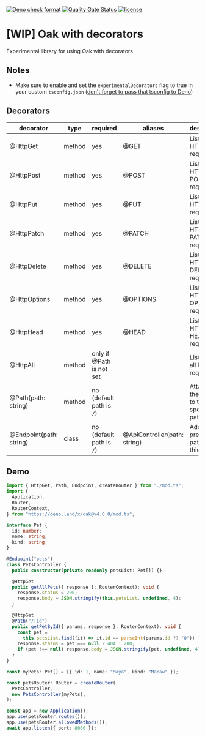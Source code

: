 [![Deno check format](https://github.com/Marc-JB/OakWithDecorators/workflows/Deno%20check%20format/badge.svg)](https://github.com/Marc-JB/OakWithDecorators/actions)
[![Quality Gate Status](https://sonarcloud.io/api/project_badges/measure?project=Marc-JB_OakWithDecorators&metric=alert_status)](https://sonarcloud.io/dashboard?id=Marc-JB_OakWithDecorators)
[![license](https://badgen.net/github/license/Marc-JB/OakWithDecorators?color=cyan)](https://github.com/Marc-JB/OakWithDecorators/blob/main/LICENSE)
# [WIP] Oak with decorators
Experimental library for using Oak with decorators

## Notes
* Make sure to enable and set the `experimentalDecorators` flag to true in your custom `tsconfig.json` ([don't forget to pass that tsconfig to Deno](https://deno.land/manual/getting_started/typescript#custom-typescript-compiler-options))

## Decorators
decorator | type | required | aliases | description
--- | --- | --- | --- | ---
@HttpGet | method | yes | @GET | Listen for HTTP GET requests
@HttpPost | method | yes | @POST | Listen for HTTP POST requests
@HttpPut | method | yes | @PUT | Listen for HTTP PUT requests
@HttpPatch | method | yes | @PATCH | Listen for HTTP PATCH requests
@HttpDelete | method | yes | @DELETE | Listen for HTTP DELETE requests
@HttpOptions | method | yes | @OPTIONS | Listen for HTTP OPTIONS requests
@HttpHead | method | yes | @HEAD | Listen for HTTP HEAD requests
@HttpAll | method | only if @Path is not set |  | Listen for all HTTP requests
@Path(path: string) | method | no (default path is `/`) |  | Attaches the method to the specified path
@Endpoint(path: string) | class | no (default path is `/`) | @ApiController(path: string) | Adds a prefix to all paths in this method

## Demo
```TypeScript
import { HttpGet, Path, Endpoint, createRouter } from "./mod.ts";
import {
  Application,
  Router,
  RouterContext,
} from "https://deno.land/x/oak@v4.0.0/mod.ts";

interface Pet {
  id: number;
  name: string;
  kind: string;
}

@Endpoint("pets")
class PetsController {
  public constructor(private readonly petsList: Pet[]) {}

  @HttpGet
  public getAllPets({ response }: RouterContext): void {
    response.status = 200;
    response.body = JSON.stringify(this.petsList, undefined, 4);
  }

  @HttpGet
  @Path("/:id")
  public getPetById({ params, response }: RouterContext): void {
    const pet =
      this.petsList.find((it) => it.id == parseInt(params.id ?? "0")) ?? null;
    response.status = pet === null ? 404 : 200;
    if (pet !== null) response.body = JSON.stringify(pet, undefined, 4);
  }
}

const myPets: Pet[] = [{ id: 1, name: "Maya", kind: "Macaw" }];

const petsRouter: Router = createRouter(
  PetsController,
  new PetsController(myPets),
);

const app = new Application();
app.use(petsRouter.routes());
app.use(petsRouter.allowedMethods());
await app.listen({ port: 8080 });
```
